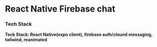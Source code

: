 # React Native Firebase chat

### Tech Stack

**Teck Stack: React Native(expo client), firebase auth/clound messaging, tailwind, reanimated**
